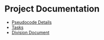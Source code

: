 # Project Documentation

- [Pseudocode Details](guides/pseudocode.md)
- [Tasks](guides/tasks.md)
- [Division Document](guides/division.md)
